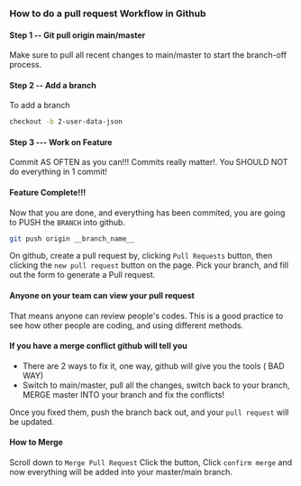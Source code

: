 ### How to do a pull request Workflow in Github

#### Step 1 -- Git pull origin main/master

Make sure to pull all recent changes to main/master to start the branch-off process.

#### Step 2 -- Add a branch

To add a branch 

```sh
checkout -b 2-user-data-json
```

#### Step 3 --- Work on Feature

Commit AS OFTEN as you can!!! Commits really matter!. You SHOULD NOT do everything in 1 commit!

#### Feature Complete!!!

Now that you are done, and everything has been commited, you are going to PUSH the `BRANCH` into github.
```sh
git push origin __branch_name__
```

On github, create a pull request by, clicking `Pull Requests` button, then clicking the `new pull request` button on the page. Pick your branch, and fill out the form to generate a Pull request.


#### Anyone on your team can view your pull request

That means anyone can review people's codes. This is a good practice to see how other people are coding, and  using different methods.


#### If you have a merge conflict github will tell you

- There are 2 ways to fix it, one way, github will give you the tools ( BAD WAY)
- Switch to main/master, pull all the changes, switch back to your branch, MERGE master INTO your branch
and fix the conflicts!

Once you fixed them, push the branch back out, and your `pull request` will be updated.

#### How to Merge

Scroll down to `Merge Pull Request` Click the button, Click `confirm merge` and now everything will be added into your master/main branch.